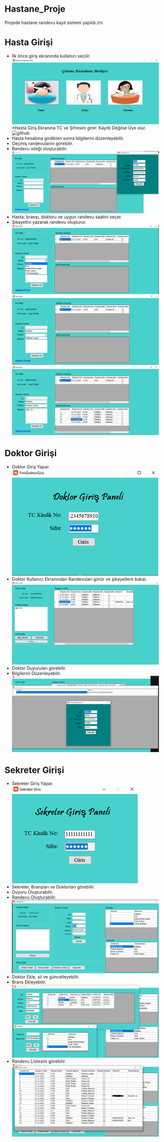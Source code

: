 # Hastane_Proje 
Projede hastane randevu kayıt sistemi yapıldı./rn
# Hasta Girişi
* İlk önce giriş ekranında kullanıcı seçilir.
![github](Hastane_Giris.PNG)
*Hasta Giriş Ekranına TC ve Şifresini girer. Kayıtlı Değilse Üye olur.
![github](Hasta_Giriş_Paneli.PNG)
* Hasta hesabına girdikten sonra bilgilerini düzenleyebilir.
* Geçmiş randevularını görebilir.
* Randevu isteği oluşturabilir.
![github](Hasta_bilgiler.png)
* Hasta; branşı, doktoru ve uygun randevu saatini seçer.
* Şikayetini yazarak randevu oluşturur.
![github](Hasta_bilgiler1.png)
![github](Hasta_bilgiler2.PNG)
![github](Hasta_bilgier3.PNG)
# Doktor Girişi
* Doktor Giriş Yapar.                                
![image](Doktor_Giris.PNG)
* Doktor Kullanıcı Ekranından Randevulari görür ve şikayetlere bakar.
![image](doktor.detay.PNG)
* Doktor Duyuruları görebilir.
* Bilgilerini Düzenleyebilir.
![image](doktor_detay1.PNG)
# Sekreter Girişi
* Sekreter Giriş Yapar.                                 
![image](sekreter_giris_paneli.PNG)
* Sekreter, Branşları ve Doktorları görebilir.
* Duyuru Oluşturabilir.
* Randevu Oluşturabilir.
![image](sekreter_detay.PNG)
* Doktor Ekle, sil ve güncelleyebilir.
* Brans Ekleyebilir.
![image](sekreter_detay1.PNG)
* Randevu Listesini görebilir.
![image](randevu.PNG)


